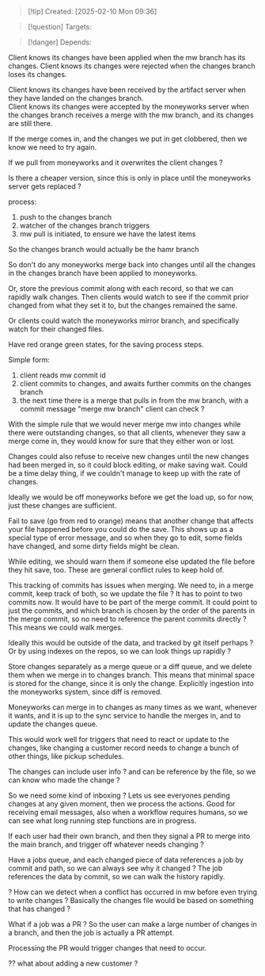 
>[!tip] Created: [2025-02-10 Mon 09:36]

>[!question] Targets: 

>[!danger] Depends: 



Client knows its changes have been applied when the mw branch has its changes.
Client knows its changes were rejected when the changes branch loses its changes.


Client knows its changes have been received by the artifact server when they have landed on the changes branch.  
Client knows its changes were accepted by the moneyworks server when the changes branch receives a merge with the mw branch, and its changes are still there.

If the merge comes in, and the changes we put in get clobbered, then we know we need to try again.


If we pull from moneyworks and it overwrites the client changes ?


Is there a cheaper version, since this is only in place until the moneyworks server gets replaced ?

process:
1. push to the changes branch
2. watcher of the changes branch triggers
3. mw pull is initiated, to ensure we have the latest items


So the changes branch would actually be the hamr branch

So don't do any moneyworks merge back into changes until all the changes in the changes branch have been applied to moneyworks.

Or, store the previous commit along with each record, so that we can rapidly walk changes.
Then clients would watch to see if the commit prior changed from what they set it to, but the changes remained the same.

Or clients could watch the moneyworks mirror branch, and specifically watch for their changed files.

Have red orange green states, for the saving process steps.


Simple form:
1. client reads mw commit id
2. client commits to changes, and awaits further commits on the changes branch
3. the next time there is a merge that pulls in from the mw branch, with a commit message "merge mw branch" client can check ?

With the simple rule that we would never merge mw into changes while there were outstanding changes, so that all clients, whenever they saw a merge come in, they would know for sure that they either won or lost.

Changes could also refuse to receive new changes until the new changes had been merged in, so it could block editing, or make saving wait.  Could be a time delay thing, if we couldn't manage to keep up with the rate of changes.

Ideally we would be off moneyworks before we get the load up, so for now, just these changes are sufficient.

Fail to save (go from red to orange) means that another change that affects your file happened before you could do the save.  This shows up as a special type of error message, and so when they go to edit, some fields have changed, and some dirty fields might be clean.

While editing, we should warn them if someone else updated the file before they hit save, too.  These are general conflict rules to keep hold of.

This tracking of commits has issues when merging.  We need to, in a merge commit, keep track of both, so we update the file ?  It has to point to two commits now.  It would have to be part of the merge commit.  It could point to just the commits, and which branch is chosen by the order of the parents in the merge commit, so no need to reference the parent commits directly ?  This means we could walk merges.

Ideally this would be outside of the data, and tracked by git itself perhaps ?  Or by using indexes on the repos, so we can look things up rapidly ?

Store changes separately as a merge queue or a diff queue, and we delete them when we merge in to changes branch.  This means that minimal space is stored for the change, since it is only the change.  Explicitly ingestion into the moneyworks system, since diff is removed.

Moneyworks can merge in to changes as many times as we want, whenever it wants, and it is up to the sync service to handle the merges in, and to update the changes queue.

This would work well for triggers that need to react or update to the changes, like changing a customer record needs to change a bunch of other things, like pickup schedules.

The changes can include user info ? and can be reference by the file, so we can know who made the change ?

So we need some kind of inboxing ?
Lets us see everyones pending changes at any given moment, then we process the actions.
Good for receiving email messages, also when a workflow requires humans, so we can see what long running step functions are in progress.

If each user had their own branch, and then they signal a PR to merge into the main branch, and trigger off whatever needs changing ?

Have a jobs queue, and each changed piece of data references a job by commit and path, so we can always see why it changed ?  The job references the data by commit, so we can walk the history rapidly.

? How can we detect when a conflict has occurred in mw before even trying to write changes ?  Basically the changes file would be based on something that has changed ?

What if a job was a PR ?
So the user can make a large number of changes in a branch, and then the job is actually a PR attempt.

Processing the PR would trigger changes that need to occur.

?? what about adding a new customer ?
